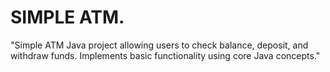 # SIMPLE ATM.
"Simple ATM Java project allowing users to check balance, deposit, and withdraw funds. Implements basic functionality using core Java concepts."
